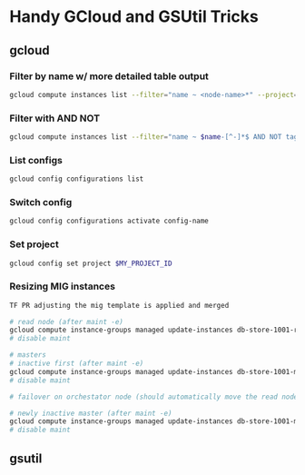 # Handy GCloud and GSUtil Tricks

## gcloud

### Filter by name w/ more detailed table output

```bash
gcloud compute instances list --filter="name ~ <node-name>*" --project=<project> --format="table(name, networkInterfaces[0].networkIP, machineType, zone, labels.cluster, labels.cell)"
```

### Filter with AND NOT

```bash
gcloud compute instances list --filter="name ~ $name-[^-]*$ AND NOT tags.items ~ cell-3|cell-2" --project=$project --format="table(name, networkInterfaces[0].networkIP, tags.items)"
```

### List configs

```bash
gcloud config configurations list
```

### Switch config

```bash
gcloud config configurations activate config-name
```

### Set project

```bash
gcloud config set project $MY_PROJECT_ID
```

### Resizing MIG instances

```bash
TF PR adjusting the mig template is applied and merged

# read node (after maint -e)
gcloud compute instance-groups managed update-instances db-store-1001-read --instances db-store-1001-read-jb32 --most-disruptive-allowed-action restart --minimal-action restart --region us-central1 --project bigcommerce-staging
# disable maint

# masters
# inactive first (after maint -e)
gcloud compute instance-groups managed update-instances db-store-1001-master --instances db-store-1001-master-dczv --most-disruptive-allowed-action restart --minimal-action restart --region us-central1 --project bigcommerce-staging
# disable maint

# failover on orchestator node (should automatically move the read node under the new master)

# newly inactive master (after maint -e)
gcloud compute instance-groups managed update-instances db-store-1001-master --instances db-store-1001-master-55b2 --most-disruptive-allowed-action restart --minimal-action restart --region us-central1 --project bigcommerce-staging
# disable maint
```

## gsutil

